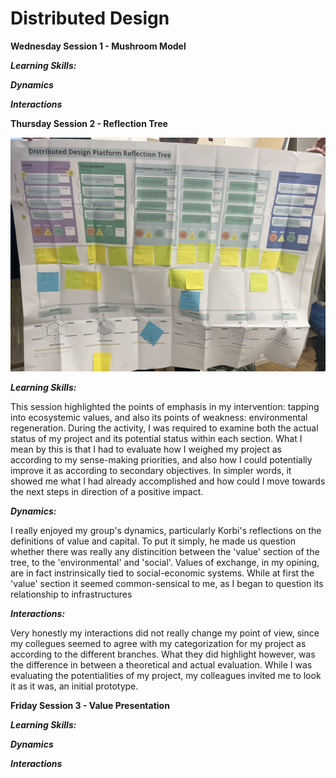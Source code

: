 # Distributed Design

**Wednesday Session 1 - Mushroom Model**

***Learning Skills:***

***Dynamics***

***Interactions***

**Thursday Session 2 - Reflection Tree**

![Reflection Tree](../images/ReflectionTree.jpg)

***Learning Skills:***

This session highlighted the points of emphasis in my intervention: tapping into ecosystemic values, and also its points of weakness: environmental regeneration. During the activity, I was required to examine both the actual status of my project and its potential status within each section. What I mean by this is that I had to evaluate how I weighed my project as according to my sense-making priorities, and also how I could potentially improve it as according to secondary objectives. In simpler words, it showed me what I had already accomplished and how could I move towards the next steps in direction of a positive impact.

***Dynamics:***

I really enjoyed my group's dynamics, particularly Korbi's reflections on the definitions of value and capital. To put it simply, he made us question whether there was really any distincition between the 'value' section of the tree, to the 'environmental' and 'social'. Values of exchange, in my opining, are in fact instrinsically tied to social-economic systems. While at first the 'value' section it seemed common-sensical to me, as I began to question its relationship to infrastructures

***Interactions:***

Very honestly my interactions did not really change my point of view, since my collegues seemed to agree with my categorization for my project as according to the different branches. What they did highlight however, was the difference in between a theoretical and actual evaluation. While I was evaluating the potentialities of my project, my colleagues invited me to look it as it was, an initial prototype. 

**Friday Session 3 - Value Presentation**

***Learning Skills:***

***Dynamics***

***Interactions***